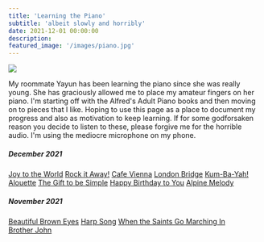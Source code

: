 ```yaml
---
title: 'Learning the Piano'
subtitle: 'albeit slowly and horribly'
date: 2021-12-01 00:00:00
description:
featured_image: '/images/piano.jpg'
---
```


![](/images/piano.jpg)

My roommate Yayun has been learning the piano since she was really young. She has graciously allowed me to place my amateur fingers on her piano. I'm starting off with the Alfred's Adult Piano books and then moving on to pieces that I like. Hoping to use this page as a place to document my progress and also as motivation to keep learning. If for some godforsaken reason you decide to listen to these, please forgive me for the horrible audio. I'm using the mediocre microphone on my phone. 

##### December 2021

[Joy to the World](https://soundcloud.com/anup-s-2/joy-to-the-world?si=341ba8a62ce74761bc6bde6a9b829ed9&utm_source=clipboard&utm_medium=text&utm_campaign=social_sharing)
[Rock it Away!](https://soundcloud.com/anup-s-2/rock-it-away?si=6a4e3f3db2b845de8893646b9b5c9d6b&utm_source=clipboard&utm_medium=text&utm_campaign=social_sharing)
[Cafe Vienna](https://soundcloud.com/anup-s-2/cafe-vienna?si=67e098c71e6f4062a5f8bcc8367625b0&utm_source=clipboard&utm_medium=text&utm_campaign=social_sharing)
[London Bridge](https://soundcloud.com/anup-s-2/london-bridge?si=699b619456f24a75930927dd4e797f1d&utm_source=clipboard&utm_medium=text&utm_campaign=social_sharing)
[Kum-Ba-Yah!](https://soundcloud.com/anup-s-2/kum-ba-yah?si=a030d9f27466426bb7a87005ecc3d7f9&utm_source=clipboard&utm_medium=text&utm_campaign=social_sharing)
[Alouette](https://soundcloud.com/anup-s-2/alouette?si=108e7cd90aae44a2b2394f1c344e86c0&utm_source=clipboard&utm_medium=text&utm_campaign=social_sharing)
[The Gift to be Simple](https://soundcloud.com/anup-s-2/the-gift-to-be-simple?si=735e1798053c43acb46a386f3cf571da&utm_source=clipboard&utm_medium=text&utm_campaign=social_sharing)
[Happy Birthday to You](https://soundcloud.com/anup-s-2/happy-birthday-to-you?si=cec4f50e5f5c468293f6aab2cc0b272b&utm_source=clipboard&utm_medium=text&utm_campaign=social_sharing)
[Alpine Melody](https://soundcloud.com/anup-s-2/alpine-melody?si=3a1884abbe0848b391891064aea64edb&utm_source=clipboard&utm_medium=text&utm_campaign=social_sharing)

##### November 2021

[Beautiful Brown Eyes](https://soundcloud.com/anup-s-2/beautiful-brown-eyes?si=77e67bd55bca4344914fb3373f25ccd0&utm_source=clipboard&utm_medium=text&utm_campaign=social_sharing)
[Harp Song](https://soundcloud.com/anup-s-2/harp-song?si=3bcb3e4268d1496182204d97cec1c202&utm_source=clipboard&utm_medium=text&utm_campaign=social_sharing)
[When the Saints Go Marching In](https://soundcloud.com/anup-s-2/when-the-saints-go-marching-in?si=c1f1f4ea23ed4c5a9fb40a49476b6389&utm_source=clipboard&utm_medium=text&utm_campaign=social_sharing)  
[Brother John](https://soundcloud.com/anup-s-2/brother-john?si=2671591fd9a445e3b6398a6fef52ef5e&utm_source=clipboard&utm_medium=text&utm_campaign=social_sharing)


